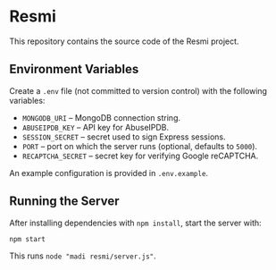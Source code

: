 # Resmi

This repository contains the source code of the Resmi project.

## Environment Variables

Create a `.env` file (not committed to version control) with the following variables:

- `MONGODB_URI` – MongoDB connection string.
- `ABUSEIPDB_KEY` – API key for AbuseIPDB.
- `SESSION_SECRET` – secret used to sign Express sessions.
- `PORT` – port on which the server runs (optional, defaults to `5000`).
- `RECAPTCHA_SECRET` – secret key for verifying Google reCAPTCHA.

An example configuration is provided in `.env.example`.

## Running the Server

After installing dependencies with `npm install`, start the server with:

```sh
npm start
```

This runs `node "madi resmi/server.js"`.
